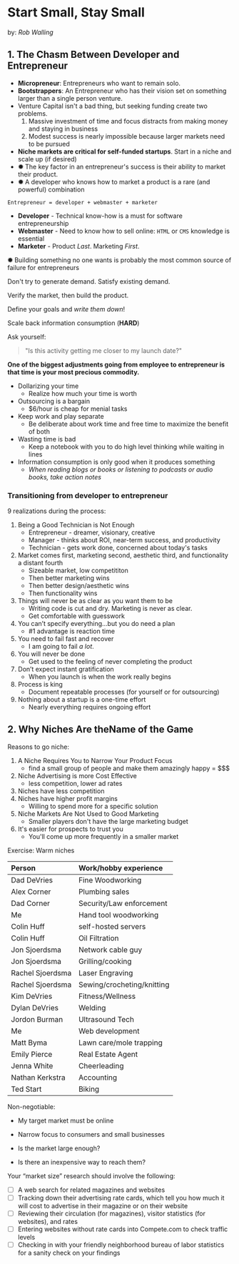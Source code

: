 # Start Small, Stay Small

by: _Rob Walling_

## 1. The Chasm Between Developer and Entrepreneur

- **Micropreneur**: Entrepreneurs who want to remain solo.
- **Bootstrappers**: An Entrepreneur who has their vision set on something larger than a single person venture.
- Venture Capital isn't a bad thing, but seeking funding create two problems.
  1. Massive investment of time and focus distracts from making money and staying in business
  2. Modest success is nearly impossible because larger markets need to be pursued
- **Niche markets are critical for self-funded startups**. Start in a niche and scale up (if desired)
- **✹** The key factor in an entrepreneur's success is their ability to market their product.
- **✹** A developer who knows how to market a product is a rare (and powerful) combination

```text
Entrepreneur = developer + webmaster + marketer
```

- **Developer** - Technical know-how is a must for software entrepreneurship
- **Webmaster** - Need to know how to sell online: `HTML` or `CMS` knowledge is essential
- **Marketer** - Product _Last_. Marketing _First_.

**✹** Building something no one wants is probably the most common source of failure for entrepreneurs

Don't try to generate demand. Satisfy existing demand.

Verify the market, then build the product.

Define your goals and _write them down_!

Scale back information consumption (**HARD**)

Ask yourself:

> "Is this activity getting me closer to my launch date?"

**One of the biggest adjustments going from employee to entrepreneur is that time is your most precious commodity.**

- Dollarizing your time
  - Realize how much your time is worth
- Outsourcing is a bargain
  - $6/hour is cheap for menial tasks
- Keep work and play separate
  - Be deliberate about work time and free time to maximize the benefit of both
- Wasting time is bad
  - Keep a notebook with you to do high level thinking while waiting in lines
- Information consumption is only good when it produces something
  - _When reading blogs or books or listening to podcasts or audio books, take action notes_

### Transitioning from developer to entrepreneur

9 realizations during the process:

1. Being a Good Technician is Not Enough
   - Entrepreneur - dreamer, visionary, creative
   - Manager - thinks about ROI, near-term success, and productivity
   - Technician - gets work done, concerned about today's tasks
2. Market comes first, marketing second, aesthetic third, and functionality a distant fourth
   - Sizeable market, low competititon
   - Then better marketing wins
   - Then better design/aesthetic wins
   - Then functionality wins
3. Things will never be as clear as you want them to be
   - Writing code is cut and dry. Marketing is never as clear.
   - Get comfortable with guesswork
4. You can’t specify everything...but you do need a plan
   - \#1 advantage is reaction time
5. You need to fail fast and recover
   - I am going to fail _a lot_.
6. You will never be done
   - Get used to the feeling of never completing the product
7. Don’t expect instant gratification
   - When you launch is when the work really begins
8. Process is king
   - Document repeatable processes (for yourself or for outsourcing)
9.  Nothing about a startup is a one-time effort
    - Nearly everything requires ongoing effort

## 2. Why Niches Are theName of the Game

Reasons to go niche:

1. A Niche Requires You to Narrow Your Product Focus
   - find a small group of people and make them amazingly happy = $$$
2. Niche Advertising is more Cost Effective
   - less competition, lower ad rates
3. Niches have less competition
4. Niches have higher profit margins
   - Willing to spend more for a specific solution
5. Niche Markets Are Not Used to Good Marketing
   - Smaller players don't have the large marketing budget
6. It's easier for prospects to trust you
   - You'll come up more frequently in a smaller market

Exercise: Warm niches

| Person           | Work/hobby experience      |
|:-----------------|:---------------------------|
| Dad DeVries      | Fine Woodworking           |
| Alex Corner      | Plumbing sales             |
| Dad Corner       | Security/Law enforcement   |
| Me               | Hand tool woodworking      |
| Colin Huff       | self-hosted servers        |
| Colin Huff       | Oil Filtration             |
| Jon Sjoerdsma    | Network cable guy          |
| Jon Sjoerdsma    | Grilling/cooking           |
| Rachel Sjoerdsma | Laser Engraving            |
| Rachel Sjoerdsma | Sewing/crocheting/knitting |
| Kim DeVries      | Fitness/Wellness           |
| Dylan DeVries    | Welding                    |
| Jordon Burman    | Ultrasound Tech            |
| Me               | Web development            |
| Matt Byma        | Lawn care/mole trapping    |
| Emily Pierce     | Real Estate Agent          |
| Jenna White      | Cheerleading               |
| Nathan Kerkstra  | Accounting                 |
| Ted Start        | Biking                     |

Non-negotiable:

- My target market must be online
- Narrow focus to consumers and small businesses

- Is the market large enough?
- Is there an inexpensive way to reach them?

Your “market size” research should involve the following:

- [ ] A web search for related magazines and websites
- [ ] Tracking down their advertising rate cards, which tell you how much it will cost to advertise in their magazine or on their website
- [ ] Reviewing their circulation (for magazines), visitor statistics (for websites), and rates
- [ ] Entering websites without rate cards into Compete.com to check traffic levels
- [ ] Checking in with your friendly neighborhood bureau of labor statistics for a sanity check on your findings
